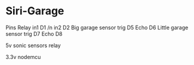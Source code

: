 # Siri-Garage
Pins
Relay
in1 D1 /n
in2 D2
Big garage sensor
trig D5
Echo D6
Little garage sensor
trig D7
Echo D8

5v
sonic sensors
relay

3.3v
nodemcu
